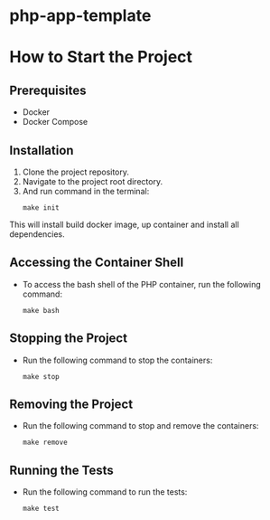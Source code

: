 # php-app-template
# How to Start the Project

## Prerequisites
- Docker
- Docker Compose

## Installation
1. Clone the project repository.
2. Navigate to the project root directory.
3. And run command in the terminal:
    ```
   make init
   ```
This will install build docker image, up container and install all dependencies.

## Accessing the Container Shell
- To access the bash shell of the PHP container, run the following command:
  ```
  make bash
  ```

## Stopping the Project
- Run the following command to stop the containers:
  ```
  make stop
  ```

## Removing the Project
- Run the following command to stop and remove the containers:
  ```
  make remove
  ```
  
## Running the Tests
- Run the following command to run the tests:
  ```
  make test
  ```


